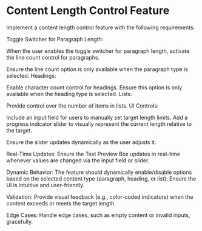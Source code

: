 

# Content Length Control Feature

Implement a content length control feature with the following requirements:

Toggle Switcher for Paragraph Length:

When the user enables the toggle switcher for paragraph length, activate the line count control for paragraphs.

Ensure the line count option is only available when the paragraph type is selected.
Headings:

Enable character count control for headings.
Ensure this option is only available when the heading type is selected.
Lists:

Provide control over the number of items in lists.
UI Controls:

Include an input field for users to manually set target length limits.
Add a progress indicator slider to visually represent the current length relative to the target.

Ensure the slider updates dynamically as the user adjusts it.

Real-Time Updates:
Ensure the Text Preview Box updates in real-time whenever values are changed via the input field or slider.

Dynamic Behavior:
The feature should dynamically enable/disable options based on the selected content type (paragraph, heading, or list).
Ensure the UI is intuitive and user-friendly.

Validation:
Provide visual feedback (e.g., color-coded indicators) when the content exceeds or meets the target length.

Edge Cases:
Handle edge cases, such as empty content or invalid inputs, gracefully.